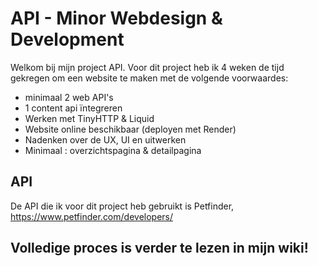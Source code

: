 # API - Minor Webdesign & Development
Welkom bij mijn project API. Voor dit project heb ik 4 weken de tijd gekregen om een website te maken met de volgende voorwaardes:
- minimaal 2 web API's
- 1 content api ïntegreren 
- Werken met TinyHTTP & Liquid
- Website online beschikbaar (deployen met Render)
- Nadenken over de UX, UI en uitwerken
- Minimaal : overzichtspagina & detailpagina

## API
De API die ik voor dit project heb gebruikt is Petfinder, https://www.petfinder.com/developers/


## Volledige proces is verder te lezen in mijn wiki!